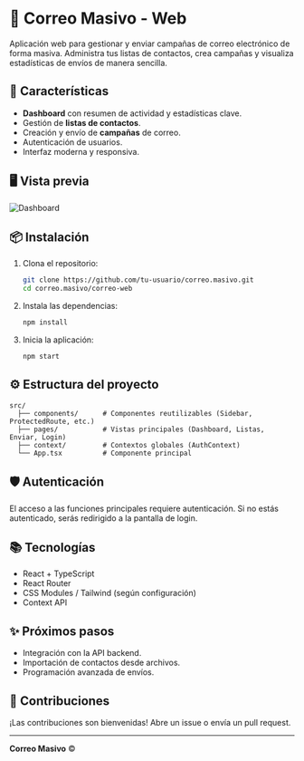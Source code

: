 # 📧 Correo Masivo - Web

Aplicación web para gestionar y enviar campañas de correo electrónico de forma masiva. Administra tus listas de contactos, crea campañas y visualiza estadísticas de envíos de manera sencilla.

## 🚀 Características

- **Dashboard** con resumen de actividad y estadísticas clave.
- Gestión de **listas de contactos**.
- Creación y envío de **campañas** de correo.
- Autenticación de usuarios.
- Interfaz moderna y responsiva.

## 🖥️ Vista previa

![Dashboard](https://user-images.githubusercontent.com/your-demo-image.png) <!-- Puedes agregar una captura de pantalla aquí -->

## 📦 Instalación

1. Clona el repositorio:
   ```bash
   git clone https://github.com/tu-usuario/correo.masivo.git
   cd correo.masivo/correo-web
   ```

2. Instala las dependencias:
   ```bash
   npm install
   ```

3. Inicia la aplicación:
   ```bash
   npm start
   ```

## ⚙️ Estructura del proyecto

```
src/
  ├── components/      # Componentes reutilizables (Sidebar, ProtectedRoute, etc.)
  ├── pages/           # Vistas principales (Dashboard, Listas, Enviar, Login)
  ├── context/         # Contextos globales (AuthContext)
  └── App.tsx          # Componente principal
```

## 🛡️ Autenticación

El acceso a las funciones principales requiere autenticación. Si no estás autenticado, serás redirigido a la pantalla de login.

## 📚 Tecnologías

- React + TypeScript
- React Router
- CSS Modules / Tailwind (según configuración)
- Context API

## ✨ Próximos pasos

- Integración con la API backend.
- Importación de contactos desde archivos.
- Programación avanzada de envíos.

## 🤝 Contribuciones

¡Las contribuciones son bienvenidas! Abre un issue o envía un pull request.

---

**Correo Masivo** ©